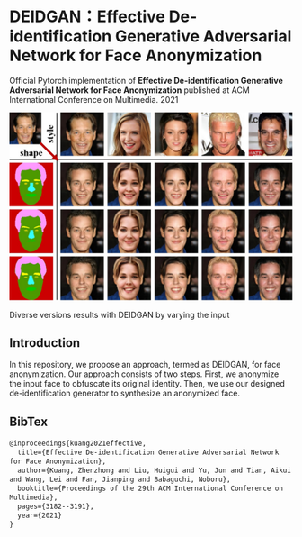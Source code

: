# DEIDGAN：Effective De-identification Generative Adversarial Network for Face Anonymization

Official Pytorch implementation of **Effective De-identification Generative Adversarial Network for Face Anonymization** published at ACM International Conference on Multimedia. 2021

![demo](/Results/demo.jpg)

 Diverse versions results with DEIDGAN by varying the input

## Introduction

In this repository, we propose an approach, termed as DEIDGAN, for face anonymization. Our approach consists of two steps. First, we anonymize the input face to obfuscate its original identity. Then, we use our designed de-identification generator to synthesize an anonymized face.

## BibTex

```
@inproceedings{kuang2021effective,
  title={Effective De-identification Generative Adversarial Network for Face Anonymization},
  author={Kuang, Zhenzhong and Liu, Huigui and Yu, Jun and Tian, Aikui and Wang, Lei and Fan, Jianping and Babaguchi, Noboru},
  booktitle={Proceedings of the 29th ACM International Conference on Multimedia},
  pages={3182--3191},
  year={2021}
}
```


